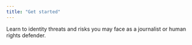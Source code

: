 ```yaml
---
title: "Get started"
---
```

Learn to identity threats and risks you may face as a journalist or human rights defender.
